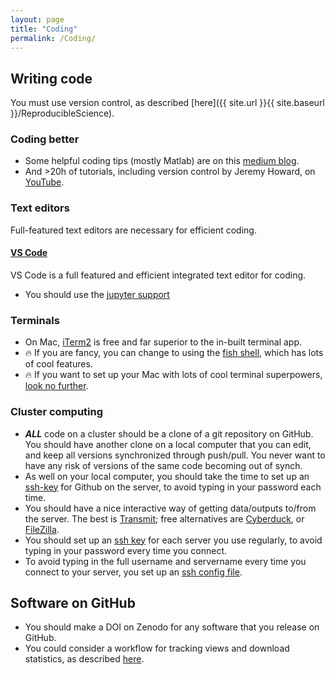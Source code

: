```yaml
---
layout: page
title: "Coding"
permalink: /Coding/
---
```


## Writing code

You must use version control, as described [here]({{ site.url }}{{ site.baseurl }}/ReproducibleScience).

### Coding better

- Some helpful coding tips (mostly Matlab) are on this [medium blog](https://medium.com/@neuraljojo).
- And >20h of tutorials, including version control by Jeremy Howard, on [YouTube](https://www.youtube.com/playlist?list=PLfYUBJiXbdtSLBPJ1GMx-sQWf6iNhb8mM).

### Text editors

Full-featured text editors are necessary for efficient coding.

#### [VS Code](https://code.visualstudio.com)

VS Code is a full featured and efficient integrated text editor for coding.

- You should use the [jupyter support](https://code.visualstudio.com/docs/python/jupyter-support-py)

<!-- #### [Atom](https://atom.io/)

Atom is a little clunkier than VS Code, but has mostly similar features if you prefer it:

- [Hydrogen](https://nteract.gitbooks.io/hydrogen/) and a python kernel for interactively running python code.
- [Markdown previews](https://atom.io/packages/markdown-preview) are essential for writing markdown.
- Natural git and github integration mean that you never need to leave the editor to do your basic git. There are also some nice keyboard shortcuts in [git+](https://atom.io/packages/git-plus).
- [Time machine](https://atom.io/packages/git-time-machine) lets you interactively view the history of each file in your repository.
- The pain of merge conflicts is eased by [this package](https://atom.io/packages/merge-conflicts). -->

### Terminals

- On Mac, [iTerm2](https://iterm2.com/) is free and far superior to the in-built terminal app.
- :fire: If you are fancy, you can change to using the [fish shell](https://fishshell.com/), which has lots of cool features.
- :fire: If you want to set up your Mac with lots of cool terminal superpowers, [look no further](https://github.com/ghaiklor/iterm-fish-fisher-osx).

### Cluster computing

- ***ALL*** code on a cluster should be a clone of a git repository on GitHub.
  You should have another clone on a local computer that you can edit, and keep all versions synchronized through push/pull.
  You never want to have any risk of versions of the same code becoming out of synch.
- As well on your local computer, you should take the time to set up an [ssh-key](https://help.github.com/articles/generating-an-ssh-key/) for Github on the server, to avoid typing in your password each time.
- You should have a nice interactive way of getting data/outputs to/from the server.
  The best is [Transmit](https://panic.com/transmit/); free alternatives are [Cyberduck](https://cyberduck.io/), or [FileZilla](https://filezilla-project.org/).
- You should set up an [ssh key](https://www.digitalocean.com/community/tutorials/how-to-set-up-ssh-keys--2) for each server you use regularly, to avoid typing in your password every time you connect.
- To avoid typing in the full username and servername every time you connect to your server, you set up an [ssh config file](https://nerderati.com/2011/03/17/simplify-your-life-with-an-ssh-config-file/).

## Software on GitHub

- You should make a DOI on Zenodo for any software that you release on GitHub.
- You could consider a workflow for tracking views and download statistics, as described [here](https://github.com/jgehrcke/github-repo-stats/wiki/Tutorial).

<!-- ## Languages

- People get worked up about coding languages, but it's usually about picking a solution that works for what you want to do, and often comes down to personal preference.
- Open source languages are preferable in the longer-term (like Python, Julia, R) than proprietary ones (like Matlab).

### Python

- Python is a free and flexible coding environment.
- It is open source and is used by a large and supportive scientific community.

### Julia

- [Julia](https://github.com/JuliaLang/julia) is a fast high-level programming language with strong support for computational physics, nonlinear dynamics, modelling, machine learning, and more.
- You can download Julia [here](https://julialang.org/downloads/).
- A good introductory tutorial is [here](https://intersectaustralia.github.io/training/JULIA101/index).
- You can run Julia code for free on [JuliaBox](https://www.juliabox.com/).

### Matlab

- Matlab is great for science, because of the ease of turning data into interactive plots through just a few simple commands.
    - This allows you to quickly get a deep feel for your data, and the documentation and depth of functionality through toolboxes is excellent.
- Unfortunately, it is not open source (you don't know what's happening under the hood) and you have to pay to use it (only those who have paid access can use your code if you share it).
    - This is a major limitation for science, as it impinges on one's ability to share their work, and can also lead to the strange phenomenon in which you yourself are locked out of running software that you created (e.g., if you leave a University which gave you Matlab access). -->
